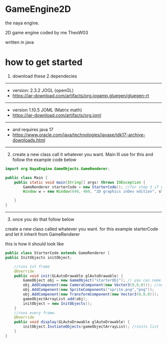 # GameEngine2D


the naya engine.

2D game engine coded by me TheoW03

written in java

# how to get started



1. <p>download these 2 dependecies
---
*    version: 2.3.2 JOGL (openGL)
* https://jar-download.com/artifacts/org.jogamp.gluegen/gluegen-rt
---
 *   version 1.10.5 JOML (Matrix math)
 * https://jar-download.com/artifacts/org.joml

---
*    and requires java 17
* https://www.oracle.com/java/technologies/javase/jdk17-archive-downloads.html
---
2. create a new class call it whatever you want. Main Ill use for this
and follow the example code below

```JAVA
import org.NayaEngine.GameObjects.GameRenderer;

public class Main {
    public static void main(String[] args) throws IOException {
        GameRenderer starterCode = new StarterCode(); //for step 3 if you get a not defined error then
        Window w = new Window(640, 480, "2D graphics inDev edition", starterCode); //inits window

    }
}

```
---
3. once you do that follow below

<p>create a new class called whatever you want. for this example
starterCode and let it inherit from GameRenderer</p> 
this is how it should look like

```JAVA
public class StarterCode extends GameRenderer {
public InitObjects initObject;

    //runs 1st frame
    @Override
    public void init(GLAutoDrawable glAutoDrawable) {
        GameObject obj = new GameObject("starterObj"); // you can name it what you want
        obj.AddCompenent(new CameraComponent(new Vector3(0,0,0))); //not required if you dont add it will default to 0,0
        obj.AddCompenent(new SpriteComponents("sprite.png","png"));
        obj.AddCompenent(new TransformComponent(new Vector3(0,0,0)));
        gameObjectArrayList.add(obj);
        initObject = new InitObjects();
    }
    //runs every frame. 
    @Override
    public void display(GLAutoDrawable glAutoDrawable) {
        initObject.InstiateObjects(gameObjectArrayList); //inits list
    }
}

```


